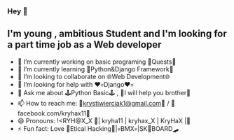 ### Hey 👋
## I'm young , ambitious Student and I'm looking for a part time job as a Web developer
- 🔭 I’m currently working on basic programing 📕Quests📕
- 🌱 I’m currently learning 🐍Python&Django Framework🐍
- 👯 I’m looking to collaborate on 🌐Web Development🌐
- 🤔 I’m looking for help with ❤💀Django❤💀
- 💬 Ask me about 🕹️Python Basic🕹️ , 🦾I will help you brother🦾
- 📫 How to reach me: 📧krystiwierciak1@gmail.com📧 / 📇facebook.com/kryhax11📇
- 😄 Pronouns: !<RYH@X_X 📛| kryha11 | kryhax_X | KryHaX |📛
- ⚡ Fun fact: Love 🤖Etical Hacking🤖|💀BMX💀|SK🎱BOARD🛹

